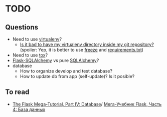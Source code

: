 TODO
====


Questions
---------

- Need to use [virtualenv](https://pypi.python.org/pypi/virtualenv)?
    - [Is it bad to have my virtualenv directory inside my git repository?](https://stackoverflow.com/questions/6590688/is-it-bad-to-have-my-virtualenv-directory-inside-my-git-repository)
    (spoiler: Yep, it is better to use [freeze](https://pip.pypa.io/en/stable/reference/pip_freeze/) and [requirements.txt](https://pip.pypa.io/en/stable/reference/pip_install/#requirements-file-format))
- Need to use [tox](https://tox.readthedocs.io/en/latest/)?
- [Flask-SQLAlchemy](http://flask-sqlalchemy.pocoo.org/2.3/) vs pure [SQLAlchemy](http://www.sqlalchemy.org/)?
- database
    - How to organize develop and test database?
    - How to update db from app (self-update)? Is it posible?



To read
-------

- [The Flask Mega-Tutorial, Part IV: Database](https://blog.miguelgrinberg.com/post/the-flask-mega-tutorial-part-iv-database)/
[Мега-Учебник Flask, Часть 4: База данных](https://habrahabr.ru/post/196810/)